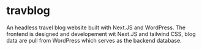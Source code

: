 # travblog
An headless travel blog website built with Next.JS and WordPress. The frontend is designed and developement wit Next.JS and tailwind CSS, blog data are pull from WordPress which serves as the backend database.
